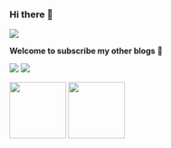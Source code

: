 ### Hi there 👋

<!--
**DivyaGuo/DivyaGuo** is a ✨ _special_ ✨ repository because its `README.md` (this file) appears on your GitHub profile.

Here are some ideas to get you started:

- 🔭 I’m currently working on ...
- 🌱 I’m currently learning ...
- 👯 I’m looking to collaborate on ...
- 🤔 I’m looking for help with ...
- 💬 Ask me about ...
- 📫 How to reach me: ...
- 😄 Pronouns: ...
- ⚡ Fun fact: ...
-->

<img src="https://readme-typing-svg.herokuapp.com/?lines=Welcome%20visitors!;I%20am%20Jingwen%20Guo!&font=Roboto" />

**Welcome to subscribe my other blogs** 🌟
<p>
<a href="https://www.zhihu.com/people/wennie-43-52"><img src="https://img.shields.io/static/v1?label=ZhiHu&message=Divya&color=red"/></a>
<a href="https://divyaguo.github.io/"><img src="https://img.shields.io/static/v1?label=Homepage&message=JingwenGuo&color=cyan"/></a>
</p>

<img src="https://github-readme-stats.vercel.app/api?username=DivyaGuo&theme=buefy&count_private=true&show_icons=true&hide_title=true&&hide_border=true&layout=compact&hide=prs" height="100"> 
<img src="https://github-readme-stats.vercel.app/api/top-langs/?username=DivyaGuo&theme=buefy&hide_border=true&layout=compact&langs_count=4" height="100">


<!--![](https://komarev.com/ghpvc/?username=DivyaGuo&label=VISITORS)-->
